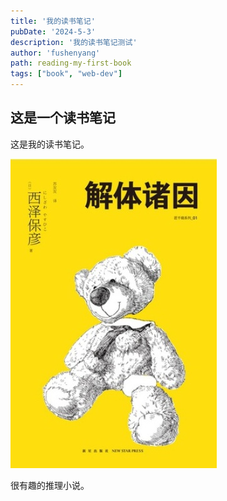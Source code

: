 ```yaml
---
title: '我的读书笔记'
pubDate: '2024-5-3'
description: '我的读书笔记测试'
author: 'fushenyang'
path: reading-my-first-book
tags: ["book", "web-dev"]
---
```


## 这是一个读书笔记

这是我的读书笔记。

![解体诸因，很棒的书](./1-book/front.jpg)

很有趣的推理小说。
